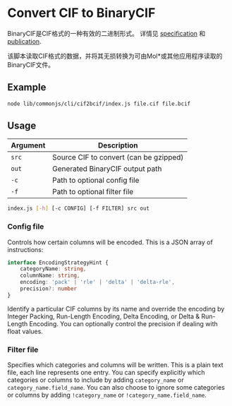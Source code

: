 # Convert CIF to BinaryCIF

BinaryCIF是CIF格式的一种有效的二进制形式。 详情见 [specification](https://github.com/molstar/BinaryCIF) 和 [publication](https://doi.org/10.1371/journal.pcbi.1008247).

该脚本读取CIF格式的数据，并将其无损转换为可由Mol*或其他应用程序读取的BinaryCIF文件。

## Example

```sh
node lib/commonjs/cli/cif2bcif/index.js file.cif file.bcif
```

## Usage

| Argument | Description |
| --- | --- |
| `src` | Source CIF to convert (can be gzipped) |
| `out` | Generated BinaryCIF output path |
| `-c` | Path to optional config file |
| `-f` | Path to optional filter file |

```sh
index.js [-h] [-c CONFIG] [-f FILTER] src out
```

### Config file

Controls how certain columns will be encoded. This is a JSON array of instructions:

```ts
interface EncodingStrategyHint {
    categoryName: string,
    columnName: string,
    encoding: 'pack' | 'rle' | 'delta' | 'delta-rle',
    precision?: number
}
```

Identify a particular CIF columns by its name and override the encoding by Integer Packing, Run-Length Encoding, Delta
Encoding, or Delta & Run-Length Encoding. You can optionally control the precision if dealing with float values.

### Filter file

Specifies which categories and columns will be written. This is a plain text file, each line represents one entry.
You can specify explicitly which categories or columns to include by adding `category_name` or
`category_name.field_name`. You can also choose to ignore some categories or columns by adding `!category_name` or
`!category_name.field_name`.
